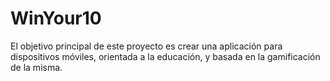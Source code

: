 WinYour10
=========

El objetivo principal de este proyecto es crear una aplicación para dispositivos móviles, orientada a la educación, y basada en la gamificación de la misma.
